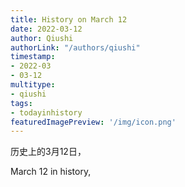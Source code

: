 ```yaml
---
title: History on March 12
date: 2022-03-12
author: Qiushi 
authorLink: "/authors/qiushi"
timestamp: 
- 2022-03
- 03-12
multitype: 
- qiushi
tags: 
- todayinhistory
featuredImagePreview: '/img/icon.png'
---
```









历史上的3月12日，

March 12 in history, 

<!--more-->

